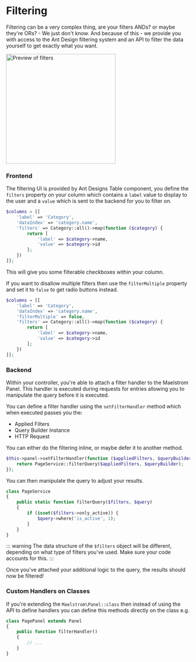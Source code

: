 # Filtering

Filtering can be a very complex thing, are your filters ANDs? or maybe they're ORs? - We just don't know. And because of this - we provide you with access to the Ant Design filtering system and an API to filter the data yourself to get exactly what you want.

<img src="/filter-preview.jpg" alt="Preview of filters" class="shadow m-w-full h-auto" style="width: 300px;" />

### Frontend

The filtering UI is provided by Ant Designs Table component, you define the `filters` property on your column which contains a `label` value to display to the user and a `value` which is sent to the backend for you to filter on.

```php
$columns = [[
    'label' => 'Category',
    'dataIndex' => 'category.name',
    'filters' => Category::all()->map(function ($category) {
        return [
            'label' => $category->name,
            'value' => $category->id
        ];
    })
]];
```

This will give you some filterable checkboxes within your column.

If you want to disallow multiple filters then use the `filterMultiple` property and set it to `false` to get radio buttons instead.

```php
$columns = [[
    'label' => 'Category',
    'dataIndex' => 'category.name',
    'filterMultiple' => false,
    'filters' => Category::all()->map(function ($category) {
        return [
            'label' => $category->name,
            'value' => $category->id
        ];
    })
]];
```

### Backend 

Within your controller, you're able to attach a filter handler to the Maelstrom Panel. This handler is executed during requests for entries allowing you to manipulate the query before it is executed.

You can define a filter handler using the `setFilterHandler` method which when executed passes you the:

- Applied Filters
- Query Builder Instance
- HTTP Request

You can either do the filtering inline, or maybe defer it to another method.

```php
$this->panel->setFilterHandler(function ($appliedFilters, $queryBuilder, $request) {
    return PageService::filterQuery($appliedFilters, $queryBuilder);
});
```

You can then manipulate the query to adjust your results.

```php
class PageService
{
    public static function filterQuery($filters, $query)
    {
        if (isset($filters->only_active)) {
            $query->where('is_active', 1);
        }
    }
}
```

::: warning
The data structure of the `$filters` object will be different, depending on what type of filters you've used. Make sure your code accounts for this.
:::

Once you've attached your additional logic to the query, the results should now be filtered!

### Custom Handlers on Classes

If you're extending the `Maelstrom\Panel::class` then instead of using the API to define handlers you can define this methods directly on the class e.g.

```php
class PagePanel extends Panel
{
    public function filterHandler()
    {
        // ...
    }
}
```
